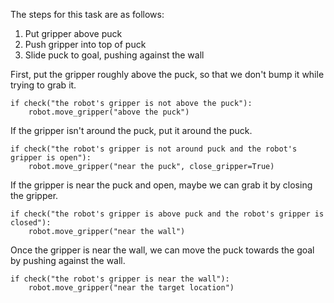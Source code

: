 

The steps for this task are as follows:

1. Put gripper above puck
2. Push gripper into top of puck
3. Slide puck to goal, pushing against the wall

First, put the gripper roughly above the puck, so that we don't bump it while trying to grab it.

```
if check("the robot's gripper is not above the puck"):
    robot.move_gripper("above the puck")
```

If the gripper isn't around the puck, put it around the puck.

```
if check("the robot's gripper is not around puck and the robot's gripper is open"):
    robot.move_gripper("near the puck", close_gripper=True)
```

If the gripper is near the puck and open, maybe we can grab it by closing the gripper.

```
if check("the robot's gripper is above puck and the robot's gripper is closed"):
    robot.move_gripper("near the wall")
```

Once the gripper is near the wall, we can move the puck towards the goal by pushing against the wall.

```
if check("the robot's gripper is near the wall"):
    robot.move_gripper("near the target location")
```